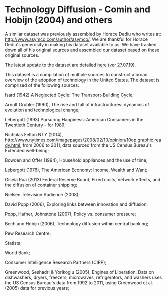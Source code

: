 # Technology Diffusion - Comin and Hobijn (2004) and others

A similar dataset was previously assembled by Horace Dediu who writes at: http://www.asymco.com/author/asymco/. We are thankful for Horace Dediu's generosity in making his dataset available to us. We have tracked down all of his original sources and assembled our dataset based on these original sources. 

The latest update to the dataset are detailed <a href="https://owid.cloud/wp-content/uploads/2019/07/Tech_Adoption_Update_documentation.xlsx">here (ver 27.07.19)</a>. 

This dataset is a compilation of multiple sources to construct a broad overview of the adoption of technology in the United States. The dataset is comprised of the following sources:


Isard (1942) A Neglected Cycle: The Transport-Building Cycle; 

Arnulf Grubler (1990), The rise and fall of infrastructures: dynamics of evolution and technological change; 

Lebergott (1993) Pursuring Happiness: American Consumers in the Twentieth Century - for 1989; 

Nicholas Felton NTY (2014), http://www.nytimes.com/imagepages/2008/02/10/opinion/10op.graphic.ready.html, from 2006 to 2011, data sourced from the US Census Bureau's Extended well-being; 

Bowden and Offer (1994), Household appliances and the use of time; 

Lebergott (1976), The American Economy: Income, Wealth and Want; 

Gisela Rua (2013) Federal Reserve Board, Fixed costs, network effects, and the diffusion of container shipping; 

Nielsen Television Audience (2008); 

David Popp (2006), Exploring links between innovation and diffusion; 

Popp, Hafner, Johnstone (2007), Policy vs. consumer pressure; 

Bech and Hobijn (2006), Technology diffusion within central banking; 

Pew Research Centre; 

Statista;

World Bank;

Consumer Intelligence Research Partners (CIRP);

Greenwood, Seshadri & Yorikoglu (2005), Engines of Liberation. 
Data on dishwashers, dryers, freezers, microwaves, refrigerators, and washers uses the US Census Bureau's data from 1992 to 2011, using Greenwood et al. (2005) data for previous years;